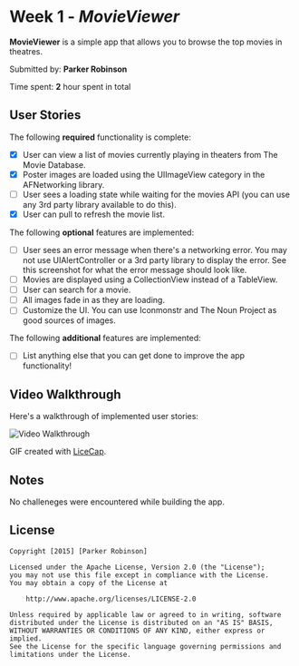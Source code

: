 # Week 1 - *MovieViewer*

**MovieViewer** is a simple app that allows you to browse the top movies in theatres.

Submitted by: **Parker Robinson**

Time spent: **2** hour spent in total

## User Stories

The following **required** functionality is complete:
* [X] User can view a list of movies currently playing in theaters from The Movie Database.
* [X] Poster images are loaded using the UIImageView category in the AFNetworking library.
* [ ] User sees a loading state while waiting for the movies API (you can use any 3rd party library available to do this).
* [X] User can pull to refresh the movie list.

The following **optional** features are implemented:
* [ ] User sees an error message when there's a networking error. You may not use UIAlertController or a 3rd party library to display the error. See this screenshot for what the error message should look like.
* [ ] Movies are displayed using a CollectionView instead of a TableView.
* [ ] User can search for a movie.
* [ ] All images fade in as they are loading.
* [ ] Customize the UI. You can use Iconmonstr and The Noun Project as good sources of images.

The following **additional** features are implemented:

- [ ] List anything else that you can get done to improve the app functionality!

## Video Walkthrough 

Here's a walkthrough of implemented user stories:

<img src='http://i.imgur.com/uLzRFqf.gifv' title='Video Walkthrough' width='' alt='Video Walkthrough' />

GIF created with [LiceCap](http://www.cockos.com/licecap/).

## Notes

No challeneges were encountered while building the app.

## License

    Copyright [2015] [Parker Robinson]

    Licensed under the Apache License, Version 2.0 (the "License");
    you may not use this file except in compliance with the License.
    You may obtain a copy of the License at

        http://www.apache.org/licenses/LICENSE-2.0

    Unless required by applicable law or agreed to in writing, software
    distributed under the License is distributed on an "AS IS" BASIS,
    WITHOUT WARRANTIES OR CONDITIONS OF ANY KIND, either express or implied.
    See the License for the specific language governing permissions and
    limitations under the License.
